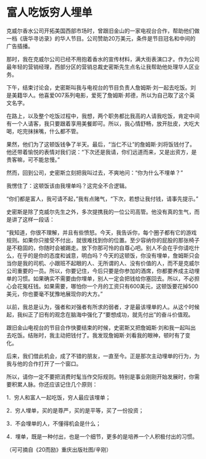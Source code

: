 # 富人吃饭穷人埋单

克威尔香水公司开拓美国西部市场时，曾跟旧金山的一家电视台合作，帮助他们做一档《唐华寻访录》的华人节目。公司赞助20万美元，条件是节目冠名和中间的广告插播。

那时，我在克威尔公司已经不用抱着香水的宣传材料，满大街表演口才。作为公司最年轻的营销经理，西部分区的营销总裁史密斯先生点名让我帮助他处理华人区业务。

下午，结束讨论会，史密斯叫我与电视台的节目负责人詹姆斯·刘一起去吃饭。刘是美籍华人。他喜爱007系列电影，爱死了詹姆斯·邦德，所以为自己取了这个英文名字。

在路上，以及整个吃饭过程中，我想，两个职务都比我高的人请我吃饭，肯定中间有一个人请客，我只要跟着享用美餐即可。所以，我心情舒畅，放开肚皮，大吃大喝，吃完抹抹嘴，什么都不管。

果然，他们为了这顿饭钱争了半天。最后，“当仁不让”的詹姆斯·刘将饭钱付了。他还带着愉悦的表情对我们说：“下次还是我请，你们远道而来，又是出资方，是贵客嘛，可不能怠慢。”

然而，回到公司，史密斯立刻把我叫过去，不爽地问：“你为什么不埋单？”

我愣住了：这顿饭该由我埋单吗？这完全不合逻辑。

“你们都是富人，我可请不起，”我有点赌气，“下次，若想让我付钱，请事先提示。”

史密斯是除了克威尔先生之外，多次提携我的一位公司高管。他没有真的生气，而是讲了这样一段话：

“我知道，你很不理解，并且有些愤怒。今天，我告诉你，每个圈子都有它的游戏规则。如果你只接受不付出，就很难找到你的位置。至少容纳你的屁股的那张椅子是不稳固的，你随时会被踢走。放下你那可怜的自尊心吧。别人不会在乎你请吃什么，在乎的是你的态度和诚意，明白吗？今天的这顿饭，你没有埋单，詹姆斯只会当你是我的司机、小跟班不起眼的人、无所谓的人、没有价值的人，而不是克威尔公司重要的一员。所以，你要记住，今后只要是你参加的酒席，你都要养成主动埋单的习惯。如果确实不需要由你埋单，别人一定会把钱给你塞回去。所以，不必担心会花冤枉钱。如果需要，哪怕你一个月的工资只有600美元，这顿饭要花掉500美元，你也要毫不犹豫地展现你的大方。”

以前，我总是认为，强者和对强者有所求的弱者，才是最该埋单的人。从这个时候起，我纠正了旧有的观念在脑海中强化了“要想成功，就先付出”的奋斗价值观。

跟旧金山电视台的节目合作快要结束的时候，史密斯又把詹姆斯·刘和我一起叫出去吃饭。结账时，我主动把钱付了。我发现詹姆斯·刘看我的眼神，顿时有了变化。

后来，我们借此机会，成了不错的朋友，一直至今。正是那次主动埋单的行为，为我与他的合作打开了一个窗口。

所以，请你一定不要把消费时髦当作交际规则。特别是事业刚刚开始发展时，你需要积累人脉。你还应该记住几个原则：

1．穷人和富人一起吃饭，穷人最应该埋单；

2．穷人埋单，买的是尊严，买的是平等，买了一份投资；

3．不会埋单的人，不懂得机会是什么；

4．埋单，既是一种付出，也是一个细节，更多的是培养一个人积极付出的习惯。

（可可摘自《20而励》重庆出版社图/辛刚）